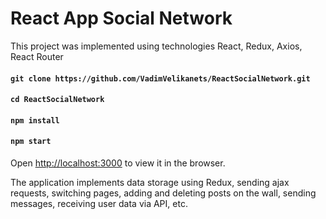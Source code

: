 #  React App Social Network

This project was implemented using technologies React, Redux, Axios, React Router

#### `git clone https://github.com/VadimVelikanets/ReactSocialNetwork.git`

#### `cd ReactSocialNetwork`

#### `npm install`

#### `npm start`

Open [http://localhost:3000](http://localhost:3000) to view it in the browser.

The application implements data storage using Redux, sending ajax requests, switching pages, adding and deleting posts on the wall, sending messages, receiving user data via API, etc.

